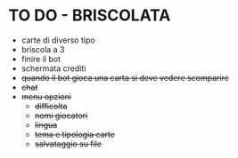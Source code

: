 # TO DO -  BRISCOLATA
- carte di diverso tipo
- briscola a 3
- finire il bot
- schermata crediti
- ~~quando il bot gioca una carta si deve vedere scomparire~~
- ~~chat~~
- ~~menu opzioni~~
  - ~~difficolta~~
  - ~~nomi giocatori~~
  - ~~lingua~~
  - ~~tema e tipologia carte~~
  - ~~salvataggio su file~~
